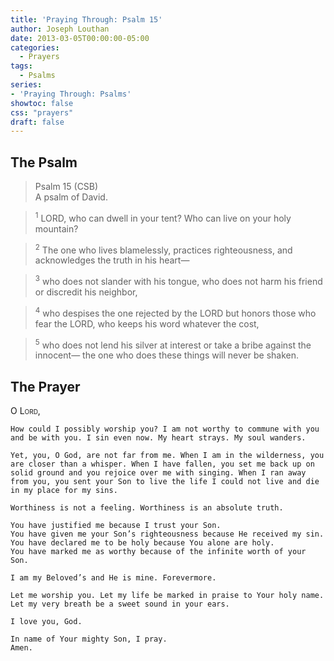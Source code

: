 ```yaml
---
title: 'Praying Through: Psalm 15'
author: Joseph Louthan
date: 2013-03-05T00:00:00-05:00
categories:
  - Prayers
tags:
  - Psalms
series:
- 'Praying Through: Psalms'
showtoc: false
css: "prayers"
draft: false
---
```

## The Psalm

>Psalm 15 (CSB)  
><sup></sup> A psalm of David. 

><sup>1</sup> LORD, who can dwell in your tent? Who can live on your holy mountain? 

><sup>2</sup> The one who lives blamelessly, practices righteousness, and acknowledges the truth in his heart— 

><sup>3</sup> who does not slander with his tongue, who does not harm his friend or discredit his neighbor, 

><sup>4</sup> who despises the one rejected by the LORD but honors those who fear the LORD, who keeps his word whatever the cost, 

><sup>5</sup> who does not lend his silver at interest or take a bribe against the innocent— the one who does these things will never be shaken.

## The Prayer

<div style="font-variant: small-caps;">
  O Lord,
</div>

```text
How could I possibly worship you? I am not worthy to commune with you and be with you. I sin even now. My heart strays. My soul wanders.

Yet, you, O God, are not far from me. When I am in the wilderness, you are closer than a whisper. When I have fallen, you set me back up on solid ground and you rejoice over me with singing. When I ran away from you, you sent your Son to live the life I could not live and die in my place for my sins.

Worthiness is not a feeling. Worthiness is an absolute truth.

You have justified me because I trust your Son.
You have given me your Son’s righteousness because He received my sin.
You have declared me to be holy because You alone are holy.
You have marked me as worthy because of the infinite worth of your Son.

I am my Beloved’s and He is mine. Forevermore.

Let me worship you. Let my life be marked in praise to Your holy name. Let my very breath be a sweet sound in your ears.

I love you, God.

In name of Your mighty Son, I pray.
Amen.
```
